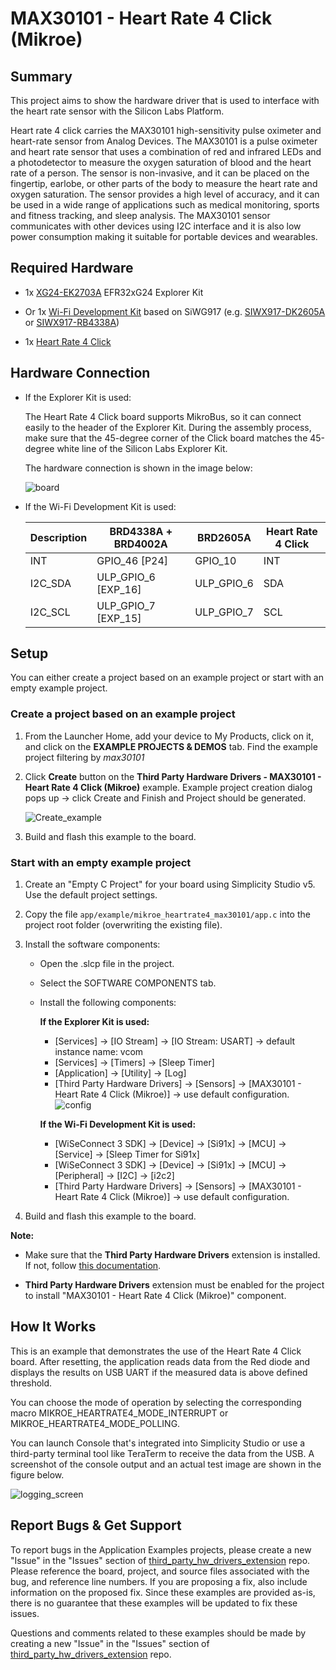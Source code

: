 # MAX30101 - Heart Rate 4 Click (Mikroe) #

## Summary ##

This project aims to show the hardware driver that is used to interface with the heart rate sensor with the Silicon Labs Platform.

Heart rate 4 click carries the MAX30101 high-sensitivity pulse oximeter and heart-rate sensor from Analog Devices. The MAX30101 is a pulse oximeter and heart rate sensor that uses a combination of red and infrared LEDs and a photodetector to measure the oxygen saturation of blood and the heart rate of a person. The sensor is non-invasive, and it can be placed on the fingertip, earlobe, or other parts of the body to measure the heart rate and oxygen saturation. The sensor provides a high level of accuracy, and it can be used in a wide range of applications such as medical monitoring, sports and fitness tracking, and sleep analysis. The MAX30101 sensor communicates with other devices using I2C interface and it is also low power consumption making it suitable for portable devices and wearables.

## Required Hardware ##

- 1x [XG24-EK2703A](https://www.silabs.com/development-tools/wireless/efr32xg24-explorer-kit) EFR32xG24 Explorer Kit

- Or 1x [Wi-Fi Development Kit](https://www.silabs.com/development-tools/wireless/wi-fi) based on SiWG917 (e.g. [SIWX917-DK2605A](https://www.silabs.com/development-tools/wireless/wi-fi/siwx917-dk2605a-wifi-6-bluetooth-le-soc-dev-kit) or [SIWX917-RB4338A](https://www.silabs.com/development-tools/wireless/wi-fi/siwx917-rb4338a-wifi-6-bluetooth-le-soc-radio-board))

- 1x [Heart Rate 4 Click](https://www.mikroe.com/heart-rate-4-click)

## Hardware Connection ##

- If the Explorer Kit is used:

  The Heart Rate 4 Click board supports MikroBus, so it can connect easily to the header of the Explorer Kit. During the assembly process, make sure that the 45-degree corner of the Click board matches the 45-degree white line of the Silicon Labs Explorer Kit.

  The hardware connection is shown in the image below:

  ![board](image/hardware_connection.png "Hardware connection")

- If the Wi-Fi Development Kit is used:

  | Description  | BRD4338A + BRD4002A | BRD2605A     | Heart Rate 4 Click |
  | ----------- | -------------  | ------------------ | ------------------ |
  | INT         | GPIO_46 [P24]       | GPIO_10       | INT                |
  | I2C_SDA      | ULP_GPIO_6 [EXP_16] | ULP_GPIO_6   | SDA            |
  | I2C_SCL      | ULP_GPIO_7 [EXP_15] | ULP_GPIO_7   | SCL            |

## Setup ##

You can either create a project based on an example project or start with an empty example project.

### Create a project based on an example project ###

1. From the Launcher Home, add your device to My Products, click on it, and click on the **EXAMPLE PROJECTS & DEMOS** tab. Find the example project filtering by *max30101*

2. Click **Create** button on the **Third Party Hardware Drivers - MAX30101 - Heart Rate 4 Click (Mikroe)** example. Example project creation dialog pops up -> click Create and Finish and Project should be generated.

   ![Create_example](image/create_example.png)

3. Build and flash this example to the board.

### Start with an empty example project ###

1. Create an "Empty C Project" for your board using Simplicity Studio v5. Use the default project settings.

2. Copy the file `app/example/mikroe_heartrate4_max30101/app.c` into the project root folder (overwriting the existing file).

3. Install the software components:

    - Open the .slcp file in the project.

    - Select the SOFTWARE COMPONENTS tab.

    - Install the following components:

      **If the Explorer Kit is used:**

        - [Services] → [IO Stream] → [IO Stream: USART] → default instance name: vcom
        - [Services] → [Timers] → [Sleep Timer]
        - [Application] → [Utility] → [Log]
        - [Third Party Hardware Drivers] → [Sensors] → [MAX30101 - Heart Rate 4 Click (Mikroe)] -> use default configuration.
        ![config](image/default_config.png)

      **If the Wi-Fi Development Kit is used:**
        - [WiSeConnect 3 SDK] → [Device] → [Si91x] → [MCU] → [Service] → [Sleep Timer for Si91x]
        - [WiSeConnect 3 SDK] → [Device] → [Si91x] → [MCU] → [Peripheral] → [I2C] → [i2c2]
        - [Third Party Hardware Drivers] → [Sensors] → [MAX30101 - Heart Rate 4 Click (Mikroe)] -> use default configuration.

4. Build and flash this example to the board.

**Note:**

- Make sure that the **Third Party Hardware Drivers** extension is installed. If not, follow [this documentation](https://github.com/SiliconLabs/third_party_hw_drivers_extension/blob/master/README.md#how-to-add-to-simplicity-studio-ide).

- **Third Party Hardware Drivers** extension must be enabled for the project to install "MAX30101 - Heart Rate 4 Click (Mikroe)" component.

## How It Works ##

This is an example that demonstrates the use of the Heart Rate 4 Click board. After resetting, the application reads data from the Red diode and displays the results on USB UART if the measured data is above defined threshold.

You can choose the mode of operation by selecting the corresponding macro MIKROE_HEARTRATE4_MODE_INTERRUPT or MIKROE_HEARTRATE4_MODE_POLLING.

You can launch Console that's integrated into Simplicity Studio or use a third-party terminal tool like TeraTerm to receive the data from the USB. A screenshot of the console output and an actual test image are shown in the figure below.

![logging_screen](image/log.png)

## Report Bugs & Get Support ##

To report bugs in the Application Examples projects, please create a new "Issue" in the "Issues" section of [third_party_hw_drivers_extension](https://github.com/SiliconLabs/third_party_hw_drivers_extension) repo. Please reference the board, project, and source files associated with the bug, and reference line numbers. If you are proposing a fix, also include information on the proposed fix. Since these examples are provided as-is, there is no guarantee that these examples will be updated to fix these issues.

Questions and comments related to these examples should be made by creating a new "Issue" in the "Issues" section of [third_party_hw_drivers_extension](https://github.com/SiliconLabs/third_party_hw_drivers_extension) repo.
